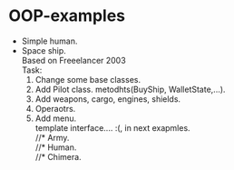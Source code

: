 # OOP-examples

* Simple human.
* Space ship. <br>
Based on Freeelancer 2003 <br>
   Task: <br>
    1. Change some base classes. <br>
    2. Add Pilot class. metodhts(BuyShip, WalletState,...).<br>
    3. Add weapons, cargo, engines, shields.<br>
    4. Operaotrs. <br>
    5. Add menu. <br>
    template interface.... :(, in next exapmles. <br>
//* Army. <br>
//* Human. <br>
//* Chimera. <br>
